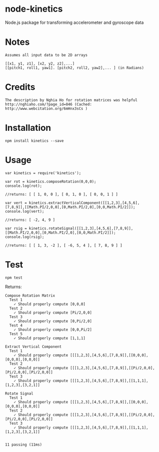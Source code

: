 # node-kinetics
Node.js package for transforming accelerometer and gyroscope data

# Notes
    Assumes all input data to be 2D arrays
    
    [[x1, y1, z1], [x2, y2, z2],...]
    [[pitch1, roll1, yaw1]. [pitch2, roll2, yaw2],... ] (in Radians)

# Credits

    The description by Nghia Ho for rotation matrices was helpful
    http://nghiaho.com/?page_id=846 (Cached: http://www.webcitation.org/6mHnx3sCs )
    
# Installation
    npm install kinetics --save
    
# Usage
    var kinetics = require('kinetics');
    
    var rot = kinetics.composeRotation(0,0,0);
    console.log(rot);
    
    //returns: [ [ 1, 0, 0 ], [ 0, 1, 0 ], [ 0, 0, 1 ] ]

    var vert = kinetics.extractVerticalComponent([[1,2,3],[4,5,6],[7,8,9]],[[Math.PI/2,0,0],[0,Math.PI/2,0],[0,0,Math.PI/2]]);    
    console.log(vert);
    
    //returns: [ -2, 4, 9 ]

    var rsig = kinetics.rotateSignal([[1,2,3],[4,5,6],[7,8,9]],[[Math.PI/2,0,0],[0,Math.PI/2,0],[0,0,Math.PI/2]]);
    console.log(rsig);
    
    //returns: [ [ 1, 3, -2 ], [ -6, 5, 4 ], [ 7, 8, 9 ] ]
    
# Test
    npm test
    
Returns:

    Compose Rotation Matrix
      Test 1
        ✓ Should properly compute [0,0,0]
      Test 2
        ✓ Should properly compute [Pi/2,0,0]
      Test 3
        ✓ Should properly compute [0,Pi/2,0]
      Test 4
        ✓ Should properly compute [0,0,Pi/2]
      Test 5
        ✓ Should properly compute [1,1,1]
  
    Extract Vertical Component
      Test 1
        ✓ Should properly compute [[[1,2,3],[4,5,6],[7,8,9]],[[0,0,0],[0,0,0],[0,0,0]]
      Test 2
        ✓ Should properly compute [[[1,2,3],[4,5,6],[7,8,9]],[[Pi/2,0,0],[Pi/2,0,0],[Pi/2,0,0]]
      Test 3
        ✓ Should properly compute [[[1,2,3],[4,5,6],[7,8,9]],[[1,1,1],[1,2,3],[3,2,1]]
  
    Rotate Signal
      Test 1
        ✓ Should properly compute [[[1,2,3],[4,5,6],[7,8,9]],[[0,0,0],[0,0,0],[0,0,0]]
      Test 2
        ✓ Should properly compute [[[1,2,3],[4,5,6],[7,8,9]],[[Pi/2,0,0],[Pi/2,0,0],[Pi/2,0,0]]
      Test 3
        ✓ Should properly compute [[[1,2,3],[4,5,6],[7,8,9]],[[1,1,1],[1,2,3],[3,2,1]]
  
  
    11 passing (11ms)
    
